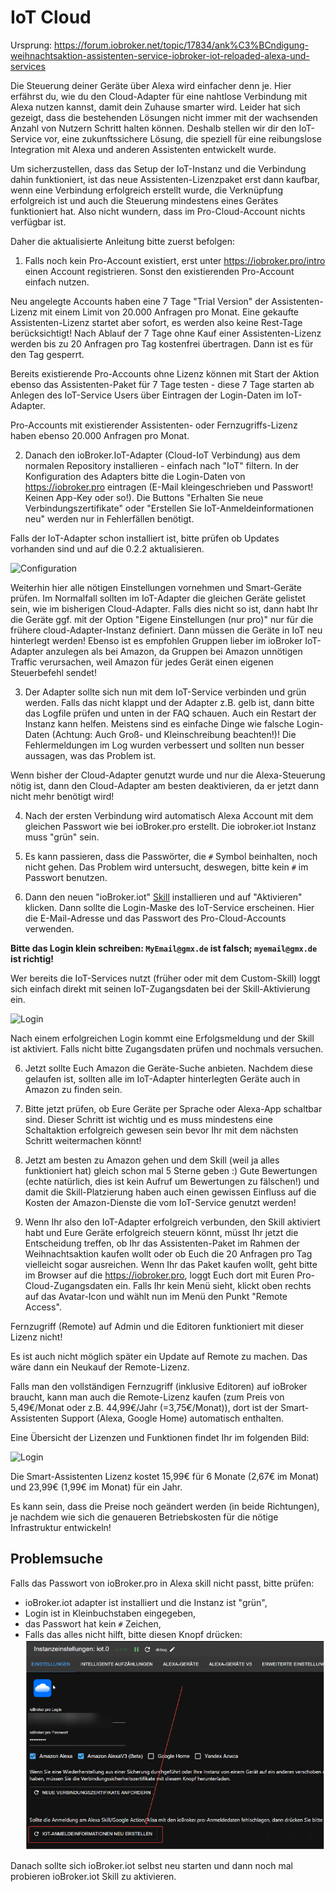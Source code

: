 # IoT Cloud

Ursprung: https://forum.iobroker.net/topic/17834/ank%C3%BCndigung-weihnachtsaktion-assistenten-service-iobroker-iot-reloaded-alexa-und-services

Die Steuerung deiner Geräte über Alexa wird einfacher denn je.
Hier erfährst du, wie du den Cloud-Adapter für eine nahtlose Verbindung mit Alexa nutzen kannst,
damit dein Zuhause smarter wird. Leider hat sich gezeigt,
dass die bestehenden Lösungen nicht immer mit der wachsenden Anzahl von Nutzern Schritt halten können.
Deshalb stellen wir dir den IoT-Service vor, eine zukunftssichere Lösung,
die speziell für eine reibungslose Integration mit Alexa und anderen Assistenten entwickelt wurde.

Um sicherzustellen, dass das Setup der IoT-Instanz und die Verbindung dahin funktioniert,
ist das neue Assistenten-Lizenzpaket erst dann kaufbar, wenn eine Verbindung erfolgreich erstellt wurde,
die Verknüpfung erfolgreich ist und auch die Steuerung mindestens eines Gerätes funktioniert hat.
Also nicht wundern, dass im Pro-Cloud-Account nichts verfügbar ist.

Daher die aktualisierte Anleitung bitte zuerst befolgen:

1. Falls noch kein Pro-Account existiert, erst unter https://iobroker.pro/intro einen Account registrieren.
Sonst den existierenden Pro-Account einfach nutzen.

Neu angelegte Accounts haben eine 7 Tage "Trial Version" der Assistenten-Lizenz mit einem Limit von 20.000 Anfragen pro Monat.
Eine gekaufte Assistenten-Lizenz startet aber sofort, es werden also keine Rest-Tage berücksichtigt!
Nach Ablauf der 7 Tage ohne Kauf einer Assistenten-Lizenz werden bis zu 20 Anfragen pro Tag kostenfrei übertragen.
Dann ist es für den Tag gesperrt.

Bereits existierende Pro-Accounts ohne Lizenz können mit Start der Aktion ebenso das Assistenten-Paket 
für 7 Tage testen - diese 7 Tage starten ab Anlegen des IoT-Service Users über Eintragen der Login-Daten im IoT-Adapter.

Pro-Accounts mit existierender Assistenten- oder Fernzugriffs-Lizenz haben ebenso 20.000 Anfragen pro Monat.

2. Danach den ioBroker.IoT-Adapter (Cloud-IoT Verbindung) aus dem normalen Repository installieren - einfach nach "IoT" filtern.
In der Konfiguration des Adapters bitte die Login-Daten von https://iobroker.pro eintragen (E-Mail kleingeschrieben und Passwort! Keinen App-Key oder so!).
Die Buttons "Erhalten Sie neue Verbindungszertifikate" oder "Erstellen Sie IoT-Anmeldeinformationen neu" werden nur in Fehlerfällen benötigt.

Falls der IoT-Adapter schon installiert ist, bitte prüfen ob Updates vorhanden sind und auf die 0.2.2 aktualisieren.

![Configuration](media/iot_settings.png)

Weiterhin hier alle nötigen Einstellungen vornehmen und Smart-Geräte prüfen.
Im Normalfall sollten im IoT-Adapter die gleichen Geräte gelistet sein, wie im bisherigen Cloud-Adapter.
Falls dies nicht so ist, dann habt Ihr die Geräte ggf. mit der Option "Eigene Einstellungen (nur pro)" nur für die frühere cloud-Adapter-Instanz definiert.
Dann müssen die Geräte in IoT neu hinterlegt werden!
Ebenso ist es empfohlen Gruppen lieber im ioBroker IoT-Adapter anzulegen als bei Amazon, 
da Gruppen bei Amazon unnötigen Traffic verursachen, weil Amazon für jedes Gerät einen eigenen Steuerbefehl sendet!

3. Der Adapter sollte sich nun mit dem IoT-Service verbinden und grün werden.
Falls das nicht klappt und der Adapter z.B. gelb ist, dann bitte das Logfile prüfen und unten in der FAQ schauen.
Auch ein Restart der Instanz kann helfen. 
Meistens sind es einfache Dinge wie falsche Login-Daten (Achtung: Auch Groß- und Kleinschreibung beachten!)!
Die Fehlermeldungen im Log wurden verbessert und sollten nun besser aussagen, was das Problem ist.

Wenn bisher der Cloud-Adapter genutzt wurde und nur die Alexa-Steuerung nötig ist, 
dann den Cloud-Adapter am besten deaktivieren, da er jetzt dann nicht mehr benötigt wird!

4. Nach der ersten Verbindung wird automatisch Alexa Account mit dem gleichen Passwort wie bei ioBroker.pro erstellt. 
Die iobroker.iot Instanz muss "grün" sein. 

5. Es kann passieren, dass die Passwörter, die `#` Symbol beinhalten, noch nicht gehen. 
Das Problem wird untersucht, deswegen, bitte kein `#` im Passwort benutzen.

5. Dann den neuen "ioBroker.iot" [Skill](https://www.amazon.de/ioBroker-ioBroker-iot/dp/B07L66BFF9) installieren und auf "Aktivieren" klicken. 
Dann sollte die Login-Maske des IoT-Service erscheinen.
Hier die E-Mail-Adresse und das Passwort des Pro-Cloud-Accounts verwenden.

**Bitte das Login klein schreiben: `MyEmail@gmx.de` ist falsch; `myemail@gmx.de` ist richtig!**

Wer bereits die IoT-Services nutzt (früher oder mit dem Custom-Skill) loggt sich einfach 
direkt mit seinen IoT-Zugangsdaten bei der Skill-Aktivierung ein.

![Login](media/iot_login.png)

Nach einem erfolgreichen Login kommt eine Erfolgsmeldung und der Skill ist aktiviert.
Falls nicht bitte Zugangsdaten prüfen und nochmals versuchen.

6. Jetzt sollte Euch Amazon die Geräte-Suche anbieten.
Nachdem diese gelaufen ist, sollten alle im IoT-Adapter hinterlegten Geräte auch in Amazon zu finden sein.

7. Bitte jetzt prüfen, ob Eure Geräte per Sprache oder Alexa-App schaltbar sind.
Dieser Schritt ist wichtig und es muss mindestens eine Schaltaktion erfolgreich gewesen sein bevor Ihr mit dem nächsten Schritt weitermachen könnt!

8. Jetzt am besten zu Amazon gehen und dem Skill (weil ja alles funktioniert hat) gleich schon mal 5 Sterne geben :)
Gute Bewertungen (echte natürlich, dies ist kein Aufruf um Bewertungen zu fälschen!) und damit die Skill-Platzierung 
haben auch einen gewissen Einfluss auf die Kosten der Amazon-Dienste die vom IoT-Service genutzt werden!

9. Wenn Ihr also den IoT-Adapter erfolgreich verbunden, den Skill aktiviert habt und Eure Geräte erfolgreich steuern könnt, 
müsst Ihr jetzt die Entscheidung treffen, ob Ihr das Assistenten-Paket im Rahmen der Weihnachtsaktion 
kaufen wollt oder ob Euch die 20 Anfragen pro Tag vielleicht sogar ausreichen.
Wenn Ihr das Paket kaufen wollt, geht bitte im Browser auf die https://iobroker.pro, loggt Euch dort mit Euren Pro-Cloud-Zugangsdaten ein.
Falls Ihr kein Menü sieht, klickt oben rechts auf das Avatar-Icon und wählt nun im Menü den Punkt "Remote Access".

Fernzugriff (Remote) auf Admin und die Editoren funktioniert mit dieser Lizenz nicht!

Es ist auch nicht möglich später ein Update auf Remote zu machen. Das wäre dann ein Neukauf der Remote-Lizenz.

Falls man den vollständigen Fernzugriff (inklusive Editoren) auf ioBroker braucht, 
kann man auch die Remote-Lizenz kaufen (zum Preis von 5,49€/Monat oder z.B. 44,99€/Jahr (=3,75€/Monat)), 
dort ist der Smart-Assistenten Support (Alexa, Google Home) automatisch enthalten.

Eine Übersicht der Lizenzen und Funktionen findet Ihr im folgenden Bild:

![Login](media/iot_compare.png)

Die Smart-Assistenten Lizenz kostet 15,99€ für 6 Monate (2,67€ im Monat) und 23,99€ (1,99€ im Monat) für ein Jahr.

Es kann sein, dass die Preise noch geändert werden (in beide Richtungen), je nachdem wie sich die genaueren Betriebskosten für die nötige Infrastruktur entwickeln!

## Problemsuche
Falls das Passwort von ioBroker.pro in Alexa skill nicht passt, bitte prüfen:
- ioBroker.iot adapter ist installiert und die Instanz ist "grün",
- Login ist in Kleinbuchstaben eingegeben,
- das Passwort hat kein `#` Zeichen,
- Falls das alles nicht hilft, bitte diesen Knopf drücken:
  ![Recreate](media/iot_passwort.png)

Danach sollte sich ioBroker.iot selbst neu starten und dann noch mal probieren ioBroker.iot Skill zu aktivieren.
